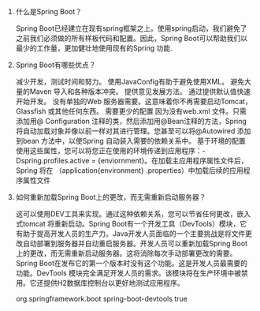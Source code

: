 1. 什么是Spring Boot？ 

   Spring  Boot已经建立在现有spring框架之上。使用spring启动，我们避免了之前我们必须做的所有样板代码和配置。因此，Spring  Boot可以帮助我们以最少的工作量，更加健壮地使用现有的Spring 功能.

2. Spring Boot有哪些优点？ 

   减少开发，测试时间和努力。 
   使用JavaConfig有助于避免使用XML。 
   避免大量的Maven 导入和各种版本冲突。 
   提供意见发展方法。 
   通过提供默认值快速开始开发。 
   没有单独的Web 服务器需要。这意味着你不再需要启动Tomcat，Glassfish 或其他任何东西。 
   需要更少的配置  因为没有web.xml 文件。只需添加用@ Configuration 注释的类，然后添加用@Bean注释的方法，Spring 将自动加载对象并像以前一样对其进行管理。您甚至可以将@Autowired 添加到bean 方法中，以使Spring 自动装入需要的依赖关系中。 
   基于环境的配置  使用这些属性，您可以将您正在使用的环境传递到应用程序：-
   Dspring.profiles.active  =  {enviornment}。在加载主应用程序属性文件后，Spring 将在
   （application{environment} .properties）中加载后续的应用程序属性文件

3. 如何重新加载Spring Boot上的更改，而无需重新启动服务器？

   这可以使用DEV工具来实现。通过这种依赖关系，您可以节省任何更改，嵌入式tomcat
   将重新启动。Spring  Boot有一个开发工具（DevTools）模块，它有助于提高开发人员的生产力。Java开发人员面临的一个主要挑战是将文件更改自动部署到服务器并自动重启服务器。开发人员可以重新加载Spring  Boot上的更改，而无需重新启动服务器。这将消除每次手动部署更改的需要。Spring  Boot在发布它的第一个版本时没有这个功能。这是开发人员最需要的功能。DevTools 模块完全满足开发人员的需求。该模块将在生产环境中被禁用。它还提供H2数据库控制台以更好地测试应用程序。 

   org.springframework.boot spring-boot-devtools true 